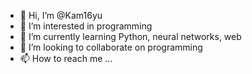 - 👋 Hi, I’m @Kam16yu
- 👀 I’m interested in programming 
- 🌱 I’m currently learning Python, neural networks, web
- 💞️ I’m looking to collaborate on programming
- 📫 How to reach me ...

<!---
Kam16yu/Kam16yu is a ✨ special ✨ repository because its `README.md` (this file) appears on your GitHub profile.
You can click the Preview link to take a look at your changes.
--->
